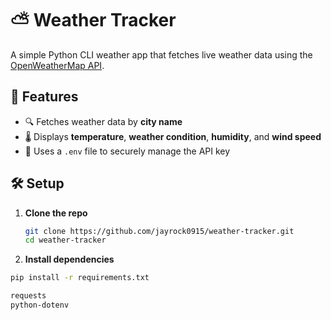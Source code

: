 # ⛅ Weather Tracker

A simple Python CLI weather app that fetches live weather data using the [OpenWeatherMap API](https://openweathermap.org/api).

## 🚀 Features

- 🔍 Fetches weather data by **city name**
- 🌡 Displays **temperature**, **weather condition**, **humidity**, and **wind speed**
- 🔐 Uses a `.env` file to securely manage the API key

## 🛠️ Setup

1. **Clone the repo**

   ```bash
   git clone https://github.com/jayrock0915/weather-tracker.git
   cd weather-tracker
2. **Install dependencies**

```bash
pip install -r requirements.txt

requests
python-dotenv

